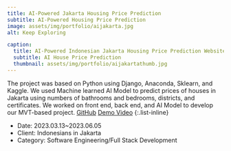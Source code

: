 ```yaml
---
title: AI-Powered Jakarta Housing Price Prediction
subtitle: AI-Powered Housing Price Prediction
image: assets/img/portfolio/aijakarta.jpg
alt: Keep Exploring

caption:
  title: AI-Powered Indonesian Jakarta Housing Price Prediction Website
  subtitle: AI House Price Prediction
  thumbnail: assets/img/portfolio/aijakartathumb.jpg
---
```

The project was based on Python using Django, Anaconda, Sklearn, and Kaggle. 
We used Machine learned AI Model to predict prices of houses in Jakarta using numbers of bathrooms and bedrooms, districts, and certificates.
We worked on front end, back end, and AI Model to develop our MVT-based project.
[GitHub](https://github.com/rielmvp/InHousePredictor)
[Demo Video](https://www.youtube.com/watch?v=7DFryPAf9b0)
{:.list-inline}
- Date: 2023.03.13~2023.06.05
- Client: Indonesians in Jakarta
- Category: Software Engineering/Full Stack Development

